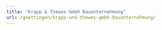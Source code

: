 ```yaml
---
title: "Krapp & Thewes GmbH Bauunternehmung"
url: /goettingen/krapp-und-thewes-gmbh-bauunternehmung/
---
```

